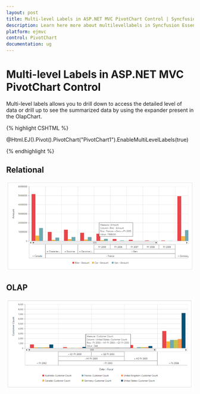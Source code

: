```yaml
---
layout: post
title: Multi-level Labels in ASP.NET MVC PivotChart Control | Syncfusion
description: Learn here more about multilevellabels in Syncfusion Essential ASP.NET MVC PivotChart Control, its elements, and more.
platform: ejmvc
control: PivotChart
documentation: ug
---
```


# Multi-level Labels in ASP.NET MVC PivotChart Control

Multi-level labels allows you to drill down to access the detailed level of data or drill up to see the summarized data by using the expander present in the OlapChart.

{% highlight CSHTML %}

@Html.EJ().Pivot().PivotChart("PivotChart1").EnableMultiLevelLabels(true)

{% endhighlight %}


## Relational

![Multi-level labels in ASP NET MVC pivot chart with relational mode](MultiLevelLabels_images/relational.png)

## OLAP

![Multi-level labels in ASP NET MVC pivot chart OLAP mode](MultiLevelLabels_images/olap.png)

